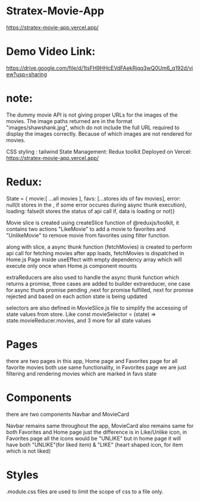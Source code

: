 # Stratex-Movie-App

https://stratex-movie-app.vercel.app/

# Demo Video Link:

https://drive.google.com/file/d/1tsFH9HHcEVdFAekRjqq3wQ0Um6_q192d/view?usp=sharing

# note:

The dummy movie API is not giving proper URLs for the images of the movies. The image paths returned are in the format "images/shawshank.jpg", which do not include the full URL required to display the images correctly. Because of which images are not rendered for movies.

CSS styling : tailwind
State Management: Redux toolkit
Deployed on Vercel: https://stratex-movie-app.vercel.app/

# Redux:

State = { movie:[ ...all movies ], favs: [...stores ids of fav movies], error: null(it stores in the , if some error occures during async thunk execution), loading: false(it stores the status of api call if, data is loading or not)}

Movie slice is created using createSlice function of @reduxjs/toolkit, it contains two actions "LikeMovie" to add a movie to favorites and "UnlikeMovie" to remove movie from favorites using filter function.

along with slice, a async thunk function (fetchMovies) is created to perform api call for fetching movies after app loads, fetchMovies is dispatched in Home.js Page inside useEffect with empty dependency array which will execute only once when Home.js component mounts

extraReducers are also used to handle the async thunk function which returns a promise, three cases are added to builder extrareducer, one case for async thunk promise pending ,next for promise fulfilled, next for promise rejected and based on each action state is being updated

selectors are also defined in MovieSlice.js file to simplify the accessing of state values from store. Like const movieSelector = (state) => state.movieReducer.movies, and 3 more for all state values

# Pages

there are two pages in this app, Home page and Favorites page for all favorite movies
both use same functionality, in Favorites page we are just filtering and rendering movies which are marked in favs state

# Components

there are two components Navbar and MovieCard

Navbar remains same throughout the app,
MovieCard also remains same for both Favorites and Home page just the difference is in Like/Unlike icon, in Favorites page all the icons would be "UNLIKE" but in home page it will have both "UNLIKE"(for liked item) & "LIKE" (heart shaped icon, for item which is not liked)

# Styles

.module.css files are used to limit the scope of css to a file only.
